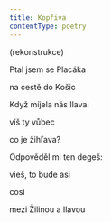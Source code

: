 ```yaml
---
title: Kopřiva
contentType: poetry
---
```


<section>

(rekonstrukce)

Ptal jsem se Placáka

na cestě do Košic

Když míjela nás Ilava:

víš ty vůbec

co je žihľava?

Odpověděl mi ten degeš:

vieš, to bude asi

cosi

mezi Žilinou a Ilavou

</section>
